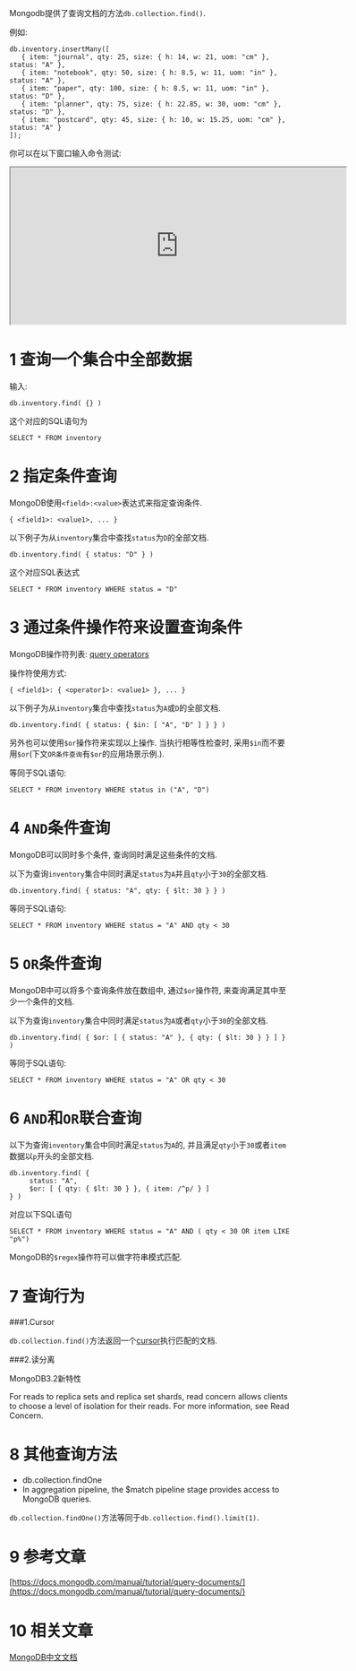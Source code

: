 Mongodb提供了查询文档的方法`db.collection.find()`.

例如:
```
db.inventory.insertMany([
   { item: "journal", qty: 25, size: { h: 14, w: 21, uom: "cm" }, status: "A" },
   { item: "notebook", qty: 50, size: { h: 8.5, w: 11, uom: "in" }, status: "A" },
   { item: "paper", qty: 100, size: { h: 8.5, w: 11, uom: "in" }, status: "D" },
   { item: "planner", qty: 75, size: { h: 22.85, w: 30, uom: "cm" }, status: "D" },
   { item: "postcard", qty: 45, size: { h: 10, w: 15.25, uom: "cm" }, status: "A" }
]);
```

你可以在以下窗口输入命令测试:

<iframe class="mws-root" allowfullscreen="" sandbox="allow-scripts allow-same-origin" width="600" height="280" src="https://mws.mongodb.com/?version=3.4"></iframe>


1 查询一个集合中全部数据
===

输入:
```
db.inventory.find( {} )
```

这个对应的SQL语句为

```
SELECT * FROM inventory
```

2 指定条件查询
===

MongoDB使用`<field>:<value>`表达式来指定查询条件.

```
{ <field1>: <value1>, ... }
```

以下例子为从`inventory`集合中查找`status`为`D`的全部文档.

```
db.inventory.find( { status: "D" } )
```

这个对应SQL表达式

```
SELECT * FROM inventory WHERE status = "D"
```

3 通过条件操作符来设置查询条件
===

MongoDB操作符列表:
[query operators](https://docs.mongodb.com/manual/reference/operator/query/#query-selectors)

操作符使用方式:

```
{ <field1>: { <operator1>: <value1> }, ... }
```

以下例子为从`inventory`集合中查找`status`为`A`或`D`的全部文档.

```
db.inventory.find( { status: { $in: [ "A", "D" ] } } )
```

另外也可以使用`$or`操作符来实现以上操作. 当执行相等性检查时, 采用`$in`而不要用`$or`(下文`OR条件查询`有`$or`的应用场景示例.).

等同于SQL语句:

```
SELECT * FROM inventory WHERE status in ("A", "D")
```

4 `AND`条件查询
===

MongoDB可以同时多个条件, 查询同时满足这些条件的文档.

以下为查询`inventory`集合中同时满足`status`为`A`并且`qty`小于`30`的全部文档.

```
db.inventory.find( { status: "A", qty: { $lt: 30 } } )
```

等同于SQL语句:

```
SELECT * FROM inventory WHERE status = "A" AND qty < 30
```

5 `OR`条件查询
===

MongoDB中可以将多个查询条件放在数组中, 通过`$or`操作符, 来查询满足其中至少一个条件的文档.

以下为查询`inventory`集合中同时满足`status`为`A`或者`qty`小于`30`的全部文档.

```
db.inventory.find( { $or: [ { status: "A" }, { qty: { $lt: 30 } } ] } )
```

等同于SQL语句:
```
SELECT * FROM inventory WHERE status = "A" OR qty < 30
```

6 `AND`和`OR`联合查询
===

以下为查询`inventory`集合中同时满足`status`为`A`的, 并且满足`qty`小于`30`或者`item`数据以`p`开头的全部文档.

```
db.inventory.find( {
     status: "A",
     $or: [ { qty: { $lt: 30 } }, { item: /^p/ } ]
} )
```

对应以下SQL语句
```
SELECT * FROM inventory WHERE status = "A" AND ( qty < 30 OR item LIKE "p%")
```

MongoDB的`$regex`操作符可以做字符串模式匹配.

7 查询行为
===

###1.Cursor

`db.collection.find()`方法返回一个[cursor](https://docs.mongodb.com/manual/tutorial/iterate-a-cursor/)执行匹配的文档.

###2.读分离

MongoDB3.2新特性

For reads to replica sets and replica set shards, read concern allows clients to choose a level of isolation for their reads. For more information, see Read Concern.


8 其他查询方法
===

* db.collection.findOne
* In aggregation pipeline, the $match pipeline stage provides access to MongoDB queries.

`db.collection.findOne()`方法等同于`db.collection.find().limit(1)`.

9 参考文章
===

[https://docs.mongodb.com/manual/tutorial/query-documents/](https://docs.mongodb.com/manual/tutorial/query-documents/)

10 相关文章
===

[MongoDB中文文档](http://localhost/article/mongodb/index.html)
